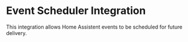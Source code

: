 # Event Scheduler Integration

This integration allows Home Assistent events to be scheduled for future delivery.
